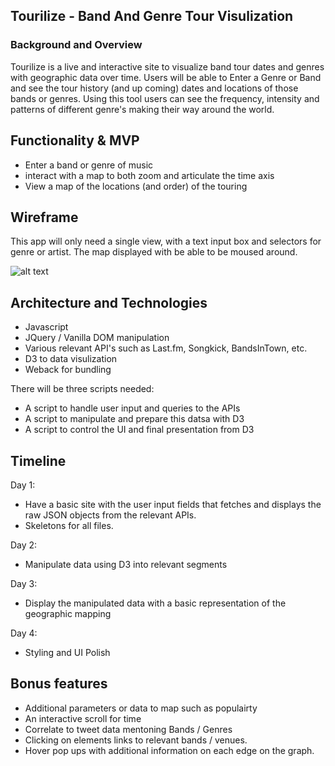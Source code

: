 ## Tourilize - Band And Genre Tour Visulization 

### Background and Overview

Tourilize is a live and interactive site to visualize band tour dates and genres with geographic data over time. Users will be able to Enter a Genre or Band and see the tour history (and up coming) dates and locations of those bands or genres. Using this tool users can see the frequency, intensity and patterns of different genre's making their way around the world. 

## Functionality & MVP

* Enter a band or genre of music 
* interact with a map to both zoom and articulate the time axis 
* View a map of the locations (and order) of the touring 

## Wireframe

This app will only need a single view, with a text input box and selectors for genre or artist. The map displayed with be able to be moused around. 

![alt text](https://imgur.com/BigziKq.png)

## Architecture and Technologies
* Javascript 
* JQuery / Vanilla DOM manipulation 
* Various relevant API's such as Last.fm, Songkick, BandsInTown, etc. 
* D3 to data visulization
* Weback for bundling

There will be three scripts needed:
* A script to handle user input and queries to the APIs 
* A script to manipulate and prepare this datsa with D3
* A script to control the UI and final presentation from D3

## Timeline 

Day 1:
* Have a basic site with the user input fields that fetches and displays the raw JSON objects from the relevant APIs. 
* Skeletons for all files. 

Day 2:
* Manipulate data using D3 into relevant segments 

Day 3: 
* Display the manipulated data with a basic representation of the geographic mapping

Day 4: 
* Styling and UI Polish 

## Bonus features 
* Additional parameters or data to map such as populairty 
* An interactive scroll for time 
* Correlate to tweet data mentoning Bands / Genres 
* Clicking on elements links to relevant bands / venues. 
* Hover pop ups with additional information on each edge on the graph. 

